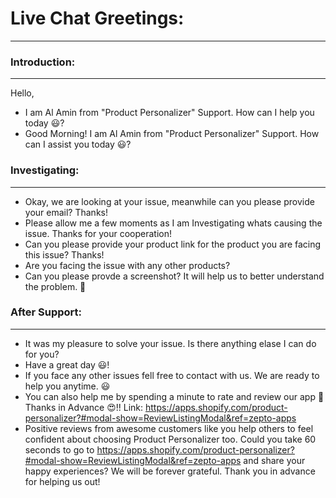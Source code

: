 # Live Chat Greetings:
---

### Introduction:
---
Hello,
* I am Al Amin from "Product Personalizer" Support. How can I help you today 😃?
* Good Morning! I am Al Amin from "Product Personalizer" Support. How can I assist you today 😃? 

### Investigating:
---
* Okay, we are looking at your issue, meanwhile can you please provide your email? Thanks!
* Please allow me a few moments as I am Investigating whats causing the issue. Thanks for your cooperation! 
* Can you please provide your product link for the product you are facing this issue? Thanks!
* Are you facing the issue with any other products?
* Can you please provde a screenshot? It will help us to better understand the problem. 🙏 

### After Support:
---
* It was my pleasure to solve your issue. Is there anything elase I can do for you?
* Have a great day 😃!
* If you face any other issues fell free to contact with us. We are ready to help you anytime. 😃
* You can also help me by spending a minute to rate and review our app 🙏 Thanks in Advance 😍!! Link: https://apps.shopify.com/product-personalizer?#modal-show=ReviewListingModal&ref=zepto-apps
* Positive reviews from awesome customers like you help others to feel confident about choosing Product Personalizer too. Could you take 60 seconds to go to https://apps.shopify.com/product-personalizer?#modal-show=ReviewListingModal&ref=zepto-apps and share your happy experiences?
We will be forever grateful. Thank you in advance for helping us out!
